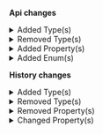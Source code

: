 **Api changes**

<details>
<summary>Added Type(s)</summary>

- added type `ApprovalFlowSetCustomFieldAction`
- added type `ApprovalFlowSetCustomTypeAction`
</details>


<details>
<summary>Removed Type(s)</summary>

- :warning: removed type `NotEnabledError`
- :warning: removed type `GraphQLNotEnabledError`
</details>


<details>
<summary>Added Property(s)</summary>

- added property `custom` to type `ApprovalFlow`
</details>


<details>
<summary>Added Enum(s)</summary>

- added enum `associate-role` to type `AttributeReferenceTypeId`
- added enum `business-unit` to type `AttributeReferenceTypeId`
- added enum `cart-discount` to type `AttributeReferenceTypeId`
- added enum `approval-flow` to type `CustomFieldReferenceValue`
- added enum `approval-flow` to type `ResourceTypeId`
</details>

**History changes**

<details>
<summary>Added Type(s)</summary>

- added type `AttributeLocalizedEnumValue`
- added type `AttributePlainEnumValue`
- added type `ChannelRoleEnum`
- added type `StateRoleEnum`
- added type `StateTypeEnum`
</details>


<details>
<summary>Removed Type(s)</summary>

- :warning: removed type `ChannelRole`
- :warning: removed type `StateRole`
- :warning: removed type `StateType`
</details>


<details>
<summary>Removed Property(s)</summary>

- :warning: removed property `previousValue` from type `AddAddressChange`
- :warning: removed property `previousValue` from type `AddLocationChange`
- :warning: removed property `nextValue` from type `RemoveLocationChange`
- :warning: removed property `nextValue` from type `RemoveTaxRateChange`
</details>


<details>
<summary>Changed Property(s)</summary>

- :warning: changed property `previousValue` of type `AddChannelRolesChange` from type `ChannelRole[]` to `ChannelRoleEnum[]`
- :warning: changed property `nextValue` of type `AddChannelRolesChange` from type `ChannelRole[]` to `ChannelRoleEnum[]`
- :warning: changed property `nextValue` of type `AddLocalizedEnumValueChange` from type `LocalizedEnumValue` to `AttributeLocalizedEnumValue`
- :warning: changed property `nextValue` of type `AddPlainEnumValueChange` from type `EnumValue` to `AttributePlainEnumValue`
- :warning: changed property `previousValue` of type `AddStateRolesChange` from type `StateRole[]` to `StateRoleEnum[]`
- :warning: changed property `nextValue` of type `AddStateRolesChange` from type `StateRole[]` to `StateRoleEnum[]`
- :warning: changed property `previousValue` of type `ChangeStateTypeChange` from type `StateType` to `StateTypeEnum`
- :warning: changed property `nextValue` of type `ChangeStateTypeChange` from type `StateType` to `StateTypeEnum`
- :warning: changed property `previousValue` of type `RemoveChannelRolesChange` from type `ChannelRole[]` to `ChannelRoleEnum[]`
- :warning: changed property `nextValue` of type `RemoveChannelRolesChange` from type `ChannelRole[]` to `ChannelRoleEnum[]`
- :warning: changed property `previousValue` of type `RemoveStateRolesChange` from type `StateRole[]` to `StateRoleEnum[]`
- :warning: changed property `nextValue` of type `RemoveStateRolesChange` from type `StateRole[]` to `StateRoleEnum[]`
- :warning: changed property `previousValue` of type `SetChannelRolesChange` from type `ChannelRole[]` to `ChannelRoleEnum[]`
- :warning: changed property `nextValue` of type `SetChannelRolesChange` from type `ChannelRole[]` to `ChannelRoleEnum[]`
- :warning: changed property `previousValue` of type `SetStateRolesChange` from type `StateRole[]` to `StateRoleEnum[]`
- :warning: changed property `nextValue` of type `SetStateRolesChange` from type `StateRole[]` to `StateRoleEnum[]`
</details>

